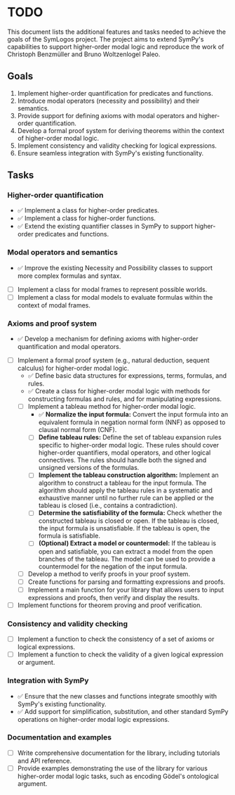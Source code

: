 # TODO

This document lists the additional features and tasks needed to achieve the goals of the SymLogos project. The project aims to extend SymPy's capabilities to support higher-order modal logic and reproduce the work of Christoph Benzmüller and Bruno Woltzenlogel Paleo.

## Goals

1. Implement higher-order quantification for predicates and functions.
2. Introduce modal operators (necessity and possibility) and their semantics.
3. Provide support for defining axioms with modal operators and higher-order quantification.
4. Develop a formal proof system for deriving theorems within the context of higher-order modal logic.
5. Implement consistency and validity checking for logical expressions.
6. Ensure seamless integration with SymPy's existing functionality.

## Tasks

### Higher-order quantification

- ✅ Implement a class for higher-order predicates.
- ✅ Implement a class for higher-order functions.
- ✅ Extend the existing quantifier classes in SymPy to support higher-order predicates and functions.

### Modal operators and semantics

- ✅ Improve the existing Necessity and Possibility classes to support more complex formulas and syntax.
- [ ] Implement a class for modal frames to represent possible worlds.
- [ ] Implement a class for modal models to evaluate formulas within the context of modal frames.

### Axioms and proof system

- ✅ Develop a mechanism for defining axioms with higher-order quantification and modal operators.
- [ ] Implement a formal proof system (e.g., natural deduction, sequent calculus) for higher-order modal logic.
    - ✅ Define basic data structures for expressions, terms, formulas, and rules.
    - ✅ Create a class for higher-order modal logic with methods for constructing formulas and rules, and for manipulating expressions.
    - [ ] Implement a tableau method for higher-order modal logic.
        - ✅ **Normalize the input formula:** Convert the input formula into an equivalent formula in negation normal form (NNF) as opposed to clausal normal form (CNF).
        - [ ] **Define tableau rules:** Define the set of tableau expansion rules specific to higher-order modal logic. These rules should cover higher-order quantifiers, modal operators, and other logical connectives. The rules should handle both the signed and unsigned versions of the formulas.
        - [ ] **Implement the tableau construction algorithm:** Implement an algorithm to construct a tableau for the input formula. The algorithm should apply the tableau rules in a systematic and exhaustive manner until no further rule can be applied or the tableau is closed (i.e., contains a contradiction).
        - [ ] **Determine the satisfiability of the formula:** Check whether the constructed tableau is closed or open. If the tableau is closed, the input formula is unsatisfiable. If the tableau is open, the formula is satisfiable.
        - [ ] **(Optional) Extract a model or countermodel:** If the tableau is open and satisfiable, you can extract a model from the open branches of the tableau. The model can be used to provide a countermodel for the negation of the input formula.
    - [ ] Develop a method to verify proofs in your proof system.
    - [ ] Create functions for parsing and formatting expressions and proofs.
    - [ ] Implement a main function for your library that allows users to input expressions and proofs, then verify and display the results.
- [ ] Implement functions for theorem proving and proof verification.

### Consistency and validity checking

- [ ] Implement a function to check the consistency of a set of axioms or logical expressions.
- [ ] Implement a function to check the validity of a given logical expression or argument.

### Integration with SymPy

- ✅ Ensure that the new classes and functions integrate smoothly with SymPy's existing functionality.
- ✅ Add support for simplification, substitution, and other standard SymPy operations on higher-order modal logic expressions.

### Documentation and examples

- [ ] Write comprehensive documentation for the library, including tutorials and API reference.
- [ ] Provide examples demonstrating the use of the library for various higher-order modal logic tasks, such as encoding Gödel's ontological argument.
